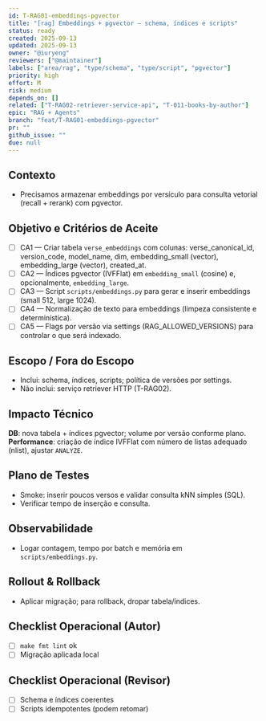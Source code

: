 ```yaml
---
id: T-RAG01-embeddings-pgvector
title: "[rag] Embeddings + pgvector — schema, índices e scripts"
status: ready
created: 2025-09-13
updated: 2025-09-13
owner: "@iuryeng"
reviewers: ["@maintainer"]
labels: ["area/rag", "type/schema", "type/script", "pgvector"]
priority: high
effort: M
risk: medium
depends_on: []
related: ["T-RAG02-retriever-service-api", "T-011-books-by-author"]
epic: "RAG + Agents"
branch: "feat/T-RAG01-embeddings-pgvector"
pr: ""
github_issue: ""
due: null
---
```


## Contexto
- Precisamos armazenar embeddings por versículo para consulta vetorial (recall + rerank) com pgvector.

## Objetivo e Critérios de Aceite
- [ ] CA1 — Criar tabela `verse_embeddings` com colunas: verse_canonical_id, version_code, model_name, dim, embedding_small (vector), embedding_large (vector), created_at.
- [ ] CA2 — Índices pgvector (IVFFlat) em `embedding_small` (cosine) e, opcionalmente, `embedding_large`.
- [ ] CA3 — Script `scripts/embeddings.py` para gerar e inserir embeddings (small 512, large 1024).
- [ ] CA4 — Normalização de texto para embeddings (limpeza consistente e determinística).
- [ ] CA5 — Flags por versão via settings (RAG_ALLOWED_VERSIONS) para controlar o que será indexado.

## Escopo / Fora do Escopo
- Inclui: schema, índices, scripts; política de versões por settings.
- Não inclui: serviço retriever HTTP (T-RAG02).

## Impacto Técnico
**DB**: nova tabela + índices pgvector; volume por versão conforme plano.
**Performance**: criação de índice IVFFlat com número de listas adequado (nlist), ajustar `ANALYZE`.

## Plano de Testes
- Smoke: inserir poucos versos e validar consulta kNN simples (SQL).
- Verificar tempo de inserção e consulta.

## Observabilidade
- Logar contagem, tempo por batch e memória em `scripts/embeddings.py`.

## Rollout & Rollback
- Aplicar migração; para rollback, dropar tabela/índices.

## Checklist Operacional (Autor)
- [ ] `make fmt lint` ok
- [ ] Migração aplicada local

## Checklist Operacional (Revisor)
- [ ] Schema e índices coerentes
- [ ] Scripts idempotentes (podem retomar)
